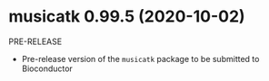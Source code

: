 # musicatk 0.99.5 (2020-10-02)
PRE-RELEASE
* Pre-release version of the `musicatk` package to be submitted to Bioconductor